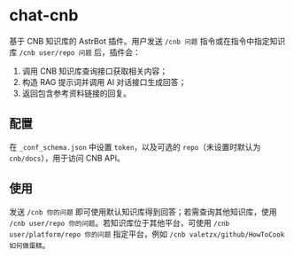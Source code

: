 # chat-cnb

基于 CNB 知识库的 AstrBot 插件。用户发送 `/cnb 问题` 指令或在指令中指定知识库 `/cnb user/repo 问题` 后，插件会：

1. 调用 CNB 知识库查询接口获取相关内容；
2. 构造 RAG 提示词并调用 AI 对话接口生成回答；
3. 返回包含参考资料链接的回复。

## 配置

在 `_conf_schema.json` 中设置 `token`，以及可选的 `repo`（未设置时默认为 `cnb/docs`），用于访问 CNB API。

## 使用

发送 `/cnb 你的问题` 即可使用默认知识库得到回答；若需查询其他知识库，使用 `/cnb user/repo 你的问题`。若知识库位于其他平台，可使用 `/cnb user/platform/repo 你的问题` 指定平台，例如 `/cnb valetzx/github/HowToCook 如何做蛋糕`。
